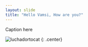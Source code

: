 ```yaml
---
layout: slide
title: "Hello Vamsi, How are you?"
---
```


Caption here

![luchadortocat](https://octodex.github.com/images/luchadortocat.png)
{: .center}
